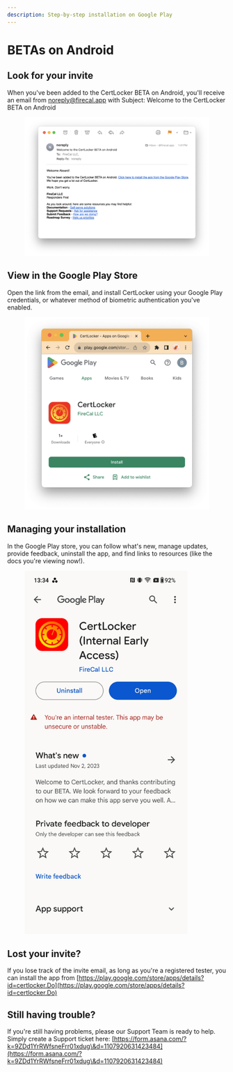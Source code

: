 ```yaml
---
description: Step-by-step installation on Google Play
---
```


# BETAs on Android

## Look for your invite

When you've been added to the CertLocker BETA on Android, you'll receive an email from noreply@firecal.app with Subject: Welcome to the CertLocker BETA on Android

<figure><img src="../../.gitbook/assets/android-invite.png" alt=""><figcaption></figcaption></figure>

## View in the Google Play Store

Open the link from the email, and install CertLocker using your Google Play credentials, or whatever method of biometric authentication you've enabled.

<figure><img src="../../.gitbook/assets/google-play-chrome.png" alt=""><figcaption></figcaption></figure>

## Managing your installation

In the Google Play store, you can follow what's new, manage updates, provide feedback, uninstall the app, and find links to resources (like the docs you're viewing now!).

<figure><img src="../../.gitbook/assets/google-play-android.jpg" alt="" width="375"><figcaption></figcaption></figure>

## Lost your invite?

If you lose track of the invite email, as long as you're a registered tester, you can install the app from [https://play.google.com/store/apps/details?id=certlocker.Do](https://play.google.com/store/apps/details?id=certlocker.Do)

## Still having trouble?

If you're still having problems, please our Support Team is ready to help. Simply create a Support ticket here: [https://form.asana.com/?k=9ZDd1YrRWfsneFrr01xdug\&d=1107920631423484](https://form.asana.com/?k=9ZDd1YrRWfsneFrr01xdug\&d=1107920631423484)
